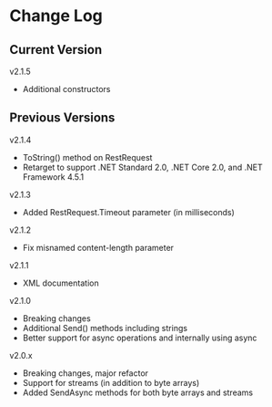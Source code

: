 # Change Log

## Current Version

v2.1.5

- Additional constructors

## Previous Versions

v2.1.4

- ToString() method on RestRequest
- Retarget to support .NET Standard 2.0, .NET Core 2.0, and .NET Framework 4.5.1

v2.1.3

- Added RestRequest.Timeout parameter (in milliseconds)

v2.1.2

- Fix misnamed content-length parameter

v2.1.1

- XML documentation

v2.1.0

- Breaking changes
- Additional Send() methods including strings
- Better support for async operations and internally using async

v2.0.x

- Breaking changes, major refactor
- Support for streams (in addition to byte arrays)
- Added SendAsync methods for both byte arrays and streams


